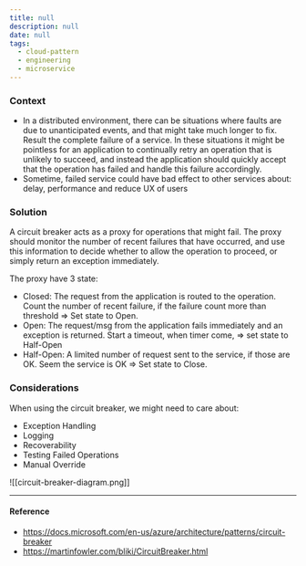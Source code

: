```yaml
---
title: null
description: null
date: null
tags:
  - cloud-pattern
  - engineering
  - microservice
---
```


### Context

- In a distributed environment, there can be situations where faults are due to unanticipated events, and that might take much longer to fix. Result the complete failure of a service. In these situations it might be pointless for an application to continually retry an operation that is unlikely to succeed, and instead the application should quickly accept that the operation has failed and handle this failure accordingly.
- Sometime, failed service could have bad effect to other services about: delay, performance and reduce UX of users

### Solution

A circuit breaker acts as a proxy for operations that might fail. The proxy should monitor the number of recent failures that have occurred, and use this information to decide whether to allow the operation to proceed, or simply return an exception immediately.

The proxy have 3 state:

- Closed: The request from the application is routed to the operation. Count the number of recent failure, if the failure count more than threshold => Set state to Open.
- Open: The request/msg from the application fails immediately and an exception is returned. Start a timeout, when timer come, => set state to Half-Open
- Half-Open: A limited number of request sent to the service, if those are OK. Seem the service is OK => Set state to Close.

### Considerations

When using the circuit breaker, we might need to care about:

- Exception Handling
- Logging
- Recoverability
- Testing Failed Operations
- Manual Override

![[circuit-breaker-diagram.png]]

---

#### Reference

- https://docs.microsoft.com/en-us/azure/architecture/patterns/circuit-breaker
- https://martinfowler.com/bliki/CircuitBreaker.html
